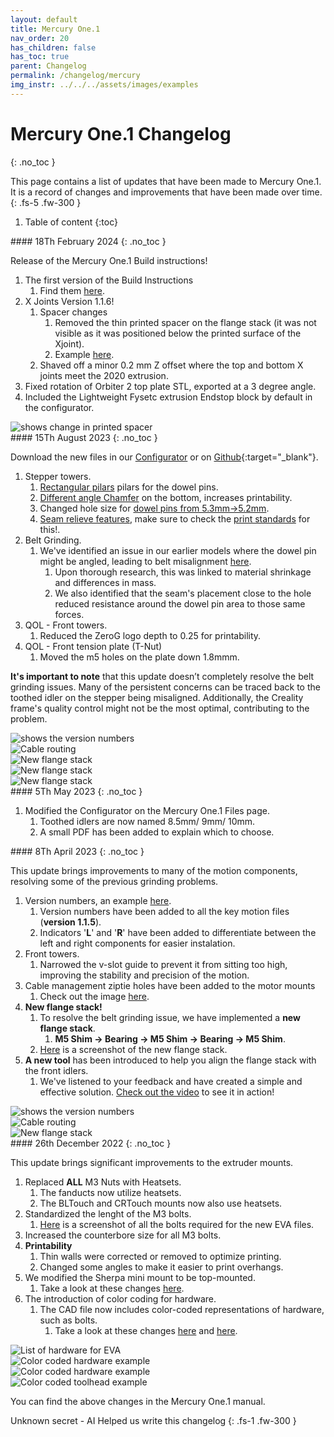 ```yaml
---
layout: default
title: Mercury One.1
nav_order: 20
has_children: false
has_toc: true
parent: Changelog
permalink: /changelog/mercury
img_instr: ../../../assets/images/examples
---
```



# Mercury One.1 Changelog
{: .no_toc }

This page contains a list of updates that have been made to Mercury One.1. It is a record of changes and improvements that have been made over time.
{: .fs-5 .fw-300 }


1. Table of content
{:toc}

<div class="code-example" markdown="1">
#### 18Th February 2024
{: .no_toc }


Release of the Mercury One.1 Build instructions!
1. The first version of the Build Instructions
   1. Find them [here](../../manual/build/mercury_eva/build_instruction).
2. X Joints Version 1.1.6!
   1. Spacer changes
      1. Removed the thin printed spacer on the flange stack (it was not visible as it was positioned below the printed surface of the Xjoint).
      2. Example [here](#lightbox_flange_stack_newfeb).
   2. Shaved off a minor 0.2 mm Z offset where the top and bottom X joints meet the 2020 extrusion.
3. Fixed rotation of Orbiter 2 top plate STL, exported at a 3 degree angle.
4. Included the Lightweight Fysetc extrusion Endstop block by default in the configurator.

<div onclick="location.href='##';"  id="lightbox_flange_stack_newfeb"  class="lightbox__item">
    <div class="lightbox__content">
    <div class="lightbox__titlebar"></div>
        <a href="##" class="close"></a>
        <img src="{{page.img_instr}}/xjoint_1_1_6.png" alt="shows change in printed spacer">
    </div>
</div>

</div>


<div class="code-example" markdown="1">
#### 15Th August 2023
{: .no_toc }

Download the new files in our [Configurator](../../manual/build/mercury_eva/printed_files#eva-24-toolhead-configurator) or on [Github](https://github.com/ZeroGDesign/docs/tree/gh-pages/docs/assets/stl/m1_1){:target="_blank"}.
1. Stepper towers.
   1. [Rectangular pilars](#lightbox_new_steppertower_pilar) pilars for the dowel pins.
   2. [Different angle Chamfer](#lightbox_new_steppertower_fillet) on the bottom, increases printability.
   3. Changed hole size for [dowel pins from 5.3mm->5.2mm](#lightbox_new_steppertower_holesize).
   4. [Seam relieve features](#lightbox_new_steppertower_seamrelieve), make sure to check the [print standards](../../standard/print/settings#importing-zerog-files) for this!.
2. Belt Grinding.
   1. We've identified an issue in our earlier models where the dowel pin might be angled, leading to belt misalignment [here](#lightbox_old_angled_pin).
      1. Upon thorough research, this was linked to material shrinkage and differences in mass.
      2. We also identified that the seam's placement close to the hole reduced resistance around the dowel pin area to those same forces.
3. QOL - Front towers.
   1. Reduced the ZeroG logo depth to 0.25 for printability.
4. QOL - Front tension plate (T-Nut)
   1. Moved the m5 holes on the plate down 1.8mmm.


**It's important to note** that this update doesn’t completely resolve the belt grinding issues. Many of the persistent concerns can be traced back to the toothed idler on the stepper being misaligned. Additionally, the Creality frame's quality control might not be the most optimal, contributing to the problem.




<div onclick="location.href='##';"  id="lightbox_new_steppertower_pilar"  class="lightbox__item">
    <div class="lightbox__content">
    <div class="lightbox__titlebar"></div>
        <a href="##" class="close"></a>
        <img src="{{page.img_instr}}/stepper_tower_newpilar.png" alt="shows the version numbers">
    </div>
</div>

<div onclick="location.href='##';"  id="lightbox_new_steppertower_fillet"  class="lightbox__item">
    <div class="lightbox__content">
    <div class="lightbox__titlebar"></div>
        <a href="##" class="close"></a>
        <img src="{{page.img_instr}}/stepper_towers_newfillet.png" alt="Cable routing">
    </div>
</div>

<div onclick="location.href='##';"  id="lightbox_new_steppertower_holesize"  class="lightbox__item">
    <div class="lightbox__content">
    <div class="lightbox__titlebar"></div>
        <a href="##" class="close"></a>
        <img src="{{page.img_instr}}/stepper_tower_new_holesize.png" alt="New flange stack">
    </div>
</div>

<div onclick="location.href='##';"  id="lightbox_new_steppertower_seamrelieve"  class="lightbox__item">
    <div class="lightbox__content">
    <div class="lightbox__titlebar"></div>
        <a href="##" class="close"></a>
        <img src="{{page.img_instr}}/stepper_tower_new_seamrelieve.png" alt="New flange stack">
    </div>
</div>

<div onclick="location.href='##';"  id="lightbox_old_angled_pin"  class="lightbox__item">
    <div class="lightbox__content">
    <div class="lightbox__titlebar"></div>
        <a href="##" class="close"></a>
        <img src="{{page.img_instr}}/oldtower_angledpin.png" alt="New flange stack">
    </div>
</div>

</div>

<div class="code-example" markdown="1">
#### 5Th May 2023
{: .no_toc }

1. Modified the Configurator on the Mercury One.1 Files page.
   1. Toothed idlers are now named 8.5mm/ 9mm/ 10mm.
   2. A small PDF has been added to explain which to choose.

</div>

<div class="code-example" markdown="1">
#### 8Th April 2023
{: .no_toc }

This update brings improvements to many of the motion components, resolving some of the previous grinding problems.
1. Version numbers, an example [here](#lightbox_new_versionnumbers).
   1. Version numbers have been added to all the key motion files (**version 1.1.5**).
   2. Indicators '**L**' and '**R**' have been added to differentiate between the left and right components for easier instalation.
2. Front towers.
   1. Narrowed the v-slot guide to prevent it from sitting too high, improving the stability and precision of the motion.
3. Cable management ziptie holes have been added to the motor mounts
   1. Check out the image [here](#lightbox_cable_routing_stepper1_1_5).
4. **New flange stack!**
   1. To resolve the belt grinding issue, we have implemented a **new flange stack**.
      1.  **M5 Shim -> Bearing -> M5 Shim -> Bearing -> M5 Shim**.
   2. [Here](#lightbox_new_flange_stack) is a screenshot of the new flange stack.
5. **A new tool** has been introduced to help you align the flange stack with the front idlers.
      1. We've listened to your feedback and have created a simple and effective solution. [Check out the video](https://www.youtube.com/watch?v=abdkMgndM9Y) to see it in action!



<div onclick="location.href='##';"  id="lightbox_new_versionnumbers"  class="lightbox__item">
    <div class="lightbox__content">
    <div class="lightbox__titlebar"></div>
        <a href="##" class="close"></a>
        <img src="{{page.img_instr}}/version_numbers.png" alt="shows the version numbers">
    </div>
</div>

<div onclick="location.href='##';"  id="lightbox_cable_routing_stepper1_1_5"  class="lightbox__item">
    <div class="lightbox__content">
    <div class="lightbox__titlebar"></div>
        <a href="##" class="close"></a>
        <img src="{{page.img_instr}}/cable_management_m1_1_5_steppers.png" alt="Cable routing">
    </div>
</div>

<div onclick="location.href='##';"  id="lightbox_new_flange_stack"  class="lightbox__item">
    <div class="lightbox__content">
    <div class="lightbox__titlebar"></div>
        <a href="##" class="close"></a>
        <img src="{{page.img_instr}}/new_flange_stack.png" alt="New flange stack">
    </div>
</div>

</div>


<div class="code-example" markdown="1">
#### 26th December 2022
{: .no_toc }

This update brings significant improvements to the extruder mounts.
1. Replaced **ALL** M3 Nuts with Heatsets.
   1. The fanducts now utilize heatsets.
   2. The BLTouch and CRTouch mounts now also use heatsets.
2. Standardized the lenght of the M3 bolts.
   1. [Here](#lightbox_new_eva_hardware) is a screenshot of all the bolts required for the new EVA files.
3. Increased the counterbore size for all M3 bolts.
4. **Printability**
   1. Thin walls were corrected or removed to optimize printing.
   2. Changed some angles to make it easier to print overhangs.
5. We modified the Sherpa mini mount to be top-mounted.
   1. Take a look at these changes [here](#lightbox_sherpatopmount).
6. The introduction of color coding for hardware.
   1. The CAD file now includes color-coded representations of hardware, such as bolts.
      1. Take a look at these changes [here](#lightbox_m3_colorcoding) and [here](#lightbox_colorcoding).


<div onclick="location.href='##';"  id="lightbox_new_eva_hardware"  class="lightbox__item">
    <div class="lightbox__content">
    <div class="lightbox__titlebar"></div>
        <a href="##" class="close"></a>
        <img src="{{page.img_instr}}/new_bom_EVA.png" alt="List of hardware for EVA">
    </div>
</div>


<div onclick="location.href='##';"  id="lightbox_m3_colorcoding"  class="lightbox__item">
    <div class="lightbox__content">
    <div class="lightbox__titlebar"></div>
        <a href="##" class="close"></a>
        <img src="{{page.img_instr}}/m3_hardware_colorcoding.png" alt="Color coded hardware example">
    </div>
</div>

<div onclick="location.href='##';"  id="lightbox_sherpatopmount"  class="lightbox__item">
    <div class="lightbox__content">
    <div class="lightbox__titlebar"></div>
        <a href="##" class="close"></a>
        <img src="{{page.img_instr}}/top_mount_sherpa.png" alt="Color coded hardware example">
    </div>
</div>

<div onclick="location.href='##';"  id="lightbox_colorcoding"  class="lightbox__item">
    <div class="lightbox__content">
    <div class="lightbox__titlebar"></div>
        <a href="##" class="close"></a>
        <img src="{{page.img_instr}}/colored_hardware.png" alt="Color coded toolhead example">
    </div>
</div>

You can find the above changes in the Mercury One.1 manual.

Unknown secret - AI Helped us write this changelog
{: .fs-1 .fw-300 }
</div>
